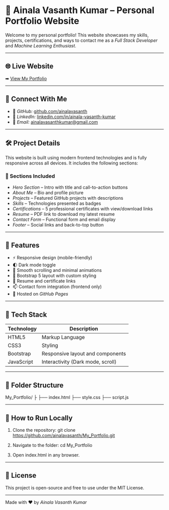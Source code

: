 # 💼 Ainala Vasanth Kumar – Personal Portfolio Website

Welcome to my personal portfolio! This website showcases my skills, projects, certifications, and ways to contact me as a *Full Stack Developer* and *Machine Learning Enthusiast*.

---

## 🌐 Live Website

➡ [View My Portfolio]([https://ainalavasanth-portfolio.vercel.app/])

---

## 🔗 Connect With Me

- 🔗 *GitHub:* [github.com/ainalavasanth](https://github.com/ainalavasanth)
- 🔗 *LinkedIn:* [linkedin.com/in/ainala-vasanth-kumar](https://www.linkedin.com/in/ainala-vasanth-kumar)
- 📧 *Email:* ainalavasanthkumar@gmail.com

---

## 🛠 Project Details

This website is built using modern frontend technologies and is fully responsive across all devices. It includes the following sections:

### 📄 Sections Included

- *Hero Section* – Intro with title and call-to-action buttons
- *About Me* – Bio and profile picture
- *Projects* – Featured GitHub projects with descriptions
- *Skills* – Technologies presented as badges
- *Certifications* – 5 professional certificates with view/download links
- *Resume* – PDF link to download my latest resume
- *Contact Form* – Functional form and email display
- *Footer* – Social links and back-to-top button

---

## 🚀 Features

- ⚡ Responsive design (mobile-friendly)
- 🌓 Dark mode toggle
- 🎯 Smooth scrolling and minimal animations
- 🧩 Bootstrap 5 layout with custom styling
- 📄 Resume and certificate links
- 📫 Contact form integration (frontend only)
- 🔗 Hosted on *GitHub Pages*

---

## 🧰 Tech Stack

| Technology | Description                      |
|------------|----------------------------------|
| HTML5      | Markup Language                  |
| CSS3       | Styling                          |
| Bootstrap  | Responsive layout and components |
| JavaScript | Interactivity (Dark mode, scroll)|

---

## 📁 Folder Structure

My_Portfolio/
├
├── index.html
├── style.css
├── script.js

---

## 📌 How to Run Locally

1. Clone the repository:
git clone https://github.com/ainalavasanth/My_Portfolio.git

2. Navigate to the folder:
cd My_Portfolio

3. Open index.html in any browser.

---

## 📢 License

This project is open-source and free to use under the MIT License.

---

Made with ❤ by *Ainala Vasanth Kumar*
